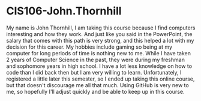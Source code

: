 # CIS106-John.Thornhill
My name is John Thornhill, I am taking this course because I find computers interesting and how they work. And just like you said in the PowerPoint, the salary that comes with this path is very strong, and this helped a lot with my decision for this career. My hobbies include gaming so being at my computer for long periods of time is nothing new to me. While I have taken 2 years of Computer Science in the past, they were during my freshman and sophomore years in high school. I have a lot less knowledge on how to code than I did back then but I am very willing to learn. Unfortunately, I registered a little later this semester, so I ended up taking this online course, but that doesn't discourage me all that much. Using GitHub is very new to me, so hopefully I'll adjust quickly and be able to keep up in this course.
